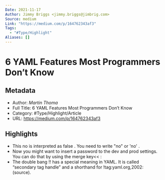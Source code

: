 ```yaml
---
Date: 2021-11-17
Author: Jimmy Briggs <jimmy.briggs@jimbrig.com>
Source: medium
Link: "https://medium.com/p/164762343af3"
Tags:
  - "#Type/Highlight"
Aliases: []
---
```


# 6 YAML Features Most Programmers Don’t Know

## Metadata

* Author: *Martin Thoma*
* Full Title: 6 YAML Features Most Programmers Don’t Know
* Category: #Type/Highlight/Article
* URL: https://medium.com/p/164762343af3

## Highlights

* This no is interpreted as false . You need to write "no" or 'no' .
* Now you might want to insert a password to the dev and prod settings. You can do that by using the merge key\<\< :
* The double bang !! has a special meaning in YAML. It is called “secondary tag handle” and a shorthand for !tag:yaml.org,2002: (source).
